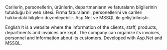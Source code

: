 Carilerin, personellerin, ürünlerin, departmanların ve faturaların bilgilerinin tutulduğu bir web sitesi. Firma faturalarını, personellerini ve carileri hakkındaki bilgileri düzenleyebilir. Asp.Net ve MSSQL ile geliştirilmiştir.

English
It is a website where the information of the clients, staff, products, departments and invoices are kept. The company can organize its invoices, personnel and information about its customers. Developed with Asp.Net and MSSQL.
